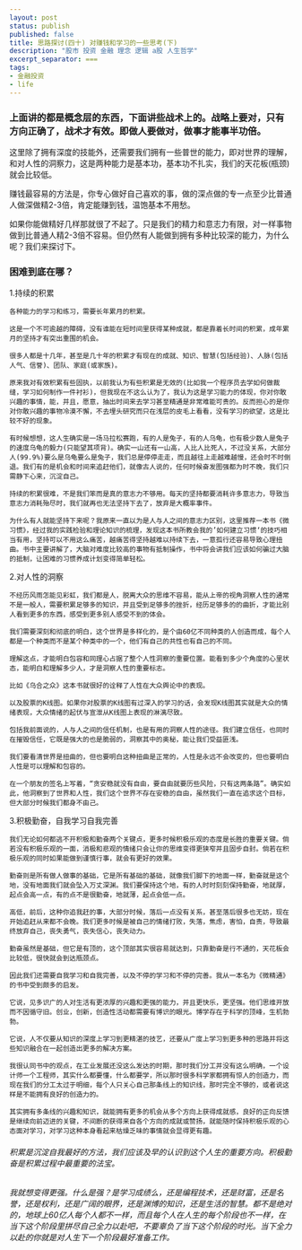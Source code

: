 ```yaml
---
layout: post
status: publish
published: false
title: 思路探讨(四十) 对赚钱和学习的一些思考(下)
description: "股市 投资 金融 理念 逻辑 a股 人生哲学"
excerpt_separator: ===
tags:
- 金融投资
- life
---
```



### 上面讲的都是概念层的东西，下面讲些战术上的。战略上要对，只有方向正确了，战术才有效。即做人要做对，做事才能事半功倍。

这里除了拥有深度的技能外，还需要我们拥有一些普世的能力，即对世界的理解，和对人性的洞察力，这是两种能力是基本功，基本功不扎实，我们的天花板(瓶颈)就会比较低。

赚钱最容易的方法是，你专心做好自己喜欢的事，做的深点做的专一点至少比普通人做深做精2-3倍，肯定能赚到钱，温饱基本不用愁。

如果你能做精好几样那就很了不起了。只是我们的精力和意志力有限，对一样事物做到比普通人精2-3倍不容易。但仍然有人能做到拥有多种比较深的能力，为什么呢？我们来探讨下。

### 困难到底在哪？

1.持续的积累

	各种能力的学习和练习，需要长年累月的积累。

	这是一个不可逾越的障碍，没有谁能在短时间里获得某种成就，都是靠着长时间的积累，成年累月的坚持才有突出重围的机会。

	很多人都是十几年，甚至是几十年的积累才有现在的成就、知识、智慧(包括经验)、人脉(包括人气、信誉)、团队、家庭(或家族)。

	原来我对有效积累有些固执，以前我认为有些积累是无效的(比如我一个程序员去学如何做裁缝，学习如何制作一件衬衫)，但我现在不这么认为了，我认为这是学习能力的体现，你对你敢兴趣的事情，能，并且，愿意，抽出时间来去学习甚至精通是非常难能可贵的。反而担心的是你对你敢兴趣的事物冷漠不懈，不去埋头研究而只在浅层的皮毛上看看，没有学习的欲望，这是比较不好的现象。

	有时候想想，这人生确实是一场马拉松赛跑，有的人是兔子，有的人乌龟，也有极少数人是兔子的速度乌龟的毅力(只能望其项背)。确实一山还有一山高，人比人比死人，不过没关系，大部分人(99.9%)要么是乌龟要么是兔子，我们总是停停走走，而且越往上走越难越慢，还会时不时倒退。我们有的是机会和时间来追赶他们，就像古人说的，任何时候奋发图强都为时不晚，我们只需静下心来，沉淀自己。

	持续的积累很难，不是我们笨而是真的意志力不够用。每天的坚持都要消耗许多意志力，导致当意志力消耗殆尽时，我们就再也无法坚持下去了，放弃是大概率事件。

	为什么有人就能坚持下来呢？我原来一直以为是人与人之间的意志力区别，这里推荐一本书《微习惯》，经过我的实践检验和理论知识的梳理，发现这本书所教会我的’如何建立习惯‘的技巧相当有用，坚持可以不用这么痛苦，越痛苦得坚持越难以持续下去，一意孤行还容易导致心理扭曲。书中主要讲解了，大脑对难度比较高的事物有抵制操作，书中将会讲我们应该如何骗过大脑的抵制，让困难的习惯养成计划变得简单轻松。

2.对人性的洞察

	不经历风雨怎能见彩虹，我们都是人，脱离大众的思维不容易，能从上帝的视角洞察人性的通常不是一般人，需要积累足够多的知识，并且受到足够多的挫折，经历足够多的的曲折，才能比别人看到更多的东西，感受到更多别人感受不到的体会。

	我们需要深刻和彻底的明白，这个世界是多样化的，是个由60亿不同种类的人创造而成，每个人都是一个种类而不是某个种类中的一个，他们有自己的共性也有自己的不同。

	理解这点，才能明白包容和同理心占据了整个人性洞察的重要位置。能看到多少个角度的心里状态，能明白和理解多少人，才是洞察人性的重要标志。

	比如《乌合之众》这本书就很好的诠释了人性在大众舆论中的表现。

	以及股票的K线图。如果你对股票的K线图有过深入的学习的话，会发现K线图其实就是大众的情绪表现，大众情绪的起伏与宣泄从K线图上表现的淋漓尽致。

	包括我前面说的，人与人之间的信任机制，也是有用的洞察人性的途径。我们建立信任，也同时在摧毁信任，它既是强大的也是脆弱的，洞察其中的奥秘，能让我们受益匪浅。

	我们要看清世界是扭曲的，但也要明白这种扭曲是正常的，人性是永远不会改变的，但也要明白人性是可以理解和包容的。

	在一个朋友的签名上写着，“贪安稳就没有自由，要自由就要历些风险，只有这两条路”。确实如此，他洞察到了世界和人性，我们这个世界不存在安稳的自由，虽然我们一直在追求这个目标，但大部分时候我们都身不由己。

3.积极勤奋，自我学习自我完善

	我们无论如何都逃不开积极和勤奋两个关键点，更多时候积极乐观的态度是长胜的重要关键。倘若没有积极乐观的一面，消极和悲观的情绪只会让你的思维变得更狭窄并且固步自封。倘若在积极乐观的同时如果能做到谨慎行事，就会有更好的效果。

	勤奋则是所有做人做事的基础，它是所有基础的基础，就像我们脚下的地面一样，勤奋就是这个地，没有地面我们就会坠入万丈深渊。我们要保持这个地，有的人时时刻刻保持勤奋，地就厚，起点会高一点，有的点不是很勤奋，地就薄，起点会低一点。

	高低，前后，这种你追我赶的事，大部分时候，落后一点没有关系，甚至落后很多也无妨，现在开始追赶从来都不会晚。我们更多时候是被自己的情绪打败，失落，焦虑，害怕，自责，导致最终放弃自己，丧失勇气，丧失信心，丧失动力。

	勤奋虽然是基础，但它是有顶的，这个顶部其实很容易就达到，只靠勤奋是行不通的，天花板会比较低，很快就会到达瓶颈点。

	因此我们还需要自我学习和自我完善，以及不停的学习和不停的完善。我从一本名为《微精通》的书中受到颇多的启发。

	它说，见多识广的人对生活有更浓厚的兴趣和更强的能力，并且更快乐，更坚强。他们思维开放而不因循守旧。创业，创新，创造性活动都需要有博识的眼光。博学存在于科学的顶峰，生机勃勃。

	它说，人不仅要从知识的深度上学习到更精湛的技艺，还要从广度上学习到更多种的思路并将这些知识融合在一起创造出更多的解决方案。

	我很认同书中的观点，在工业发展还没这么发达的时期，那时我们分工并没有这么明确，一个设计师一个工程师，其实什么都要懂，什么都要学，所以那时很多科学家都拥有惊人的创造力，而现在我们的分工太过于明细，每个人只关心自己那条线上的知识线，那时完全不够的，或者说这样是不能拥有良好的创造力的。

	其实拥有多条线的兴趣和知识，就能拥有更多的机会从多个方向上获得成就感，良好的正向反馈是继续向前迈进的关键，不间断的获得来自各个方向的成就或赞扬，就能随时保持积极乐观的心态面对学习，对学习这种本身看起来枯燥乏味的事情就会显得更有趣。

###### 积累是沉淀自我最好的方法，我们应该及早的认识到这个人生的重要方向。积极勤奋是积累过程中最重要的法宝。

###### 我就想变得更强。什么是强？是学习成绩么，还是编程技术，还是财富，还是名誉，还是权利，还是广阔的眼界，还是渊博的知识，还是生活的智慧。都不是绝对的，地球上60亿人每个人都不一样，而且每个人在人生的每个阶段也不一样，在当下这个阶段里拼尽自己全力以赴吧，不要辜负了当下这个阶段的时光。当下全力以赴的你就是对人生下一个阶段最好准备工作。


